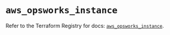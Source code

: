# `aws_opsworks_instance`

Refer to the Terraform Registry for docs: [`aws_opsworks_instance`](https://registry.terraform.io/providers/hashicorp/aws/4.54.0/docs/resources/opsworks_instance).
